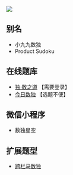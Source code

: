 ![](https://cn.sudoku.today/pic/03/product/58918_484269.png)

## 别名
- 小九九数独
- Product Sudoku

## 在线题库
- [独·数之道](http://www.sudokufans.org.cn/lx/game.index.php?type=99) 【需要登录】
- [今日数独](https://cn.sudoku.today/g-products-sudoku/) 【选题不便】

## 微信小程序
- 数独星空

## 扩展题型
- [跨栏马数独](../../混合类/跨栏马数独.md)